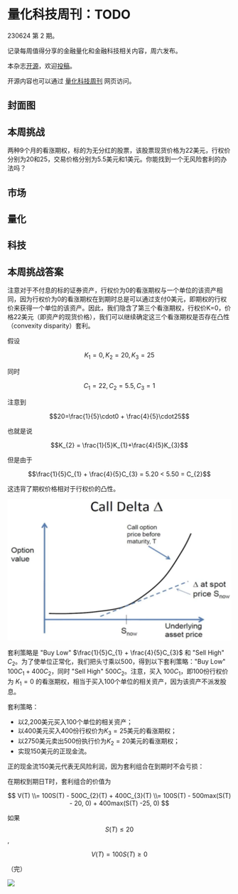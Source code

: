 # 量化科技周刊：TODO

230624 第 2 期。

记录每周值得分享的金融量化和金融科技相关内容，周六发布。

本杂志[开源](https://github.com/Midtown-Innovation/quantech-weekly.git "开源地址")，欢迎[投稿](https://github.com/Midtown-Innovation/quantech-weekly/issues "投稿")。

开源内容也可以通过 [量化科技周刊](https://midtown.gitbook.io/quantech-weekly "量化科技周刊") 网页访问。

## 封面图

## 本周挑战

两种9个月的看涨期权，标的为无分红的股票，该股票现货价格为22美元，行权价分别为20和25，交易价格分别为5.5美元和1美元。你能找到一个无风险套利的办法吗？

## 市场

## 量化

## 科技

## 本周挑战答案

注意对于不付息的标的证券资产，行权价为0的看涨期权与一个单位的该资产相同，因为行权价为0的看涨期权在到期时总是可以通过支付0美元，即期权的行权价来获得一个单位的该资产。因此，我们隐含了第三个看涨期权，行权价K=0，价格22美元（即资产的现货价格），我们可以继续确定这三个看涨期权是否存在凸性（convexity disparity）套利。

假设 

$$K_{1}=0, K_{2}=20, K_{3}=25$$ 

同时 

$$C_{1}=22, C_{2}=5.5, C_{3}=1$$

注意到 

$$20=\frac{1}{5}\cdot0 + \frac{4}{5}\cdot25$$

也就是说

$$K_{2} = \frac{1}{5}K_{1}+\frac{4}{5}K_{3}$$

但是由于

$$\frac{1}{5}C_{1} + \frac{4}{5}C_{3} = 5.20 < 5.50 = C_{2}$$

这违背了期权价格相对于行权价的凸性。

![](https://raw.githubusercontent.com/Midtown-Innovation/quantech-weekly/main/resource/option_convexity.png)

套利策略是 "Buy Low" $\frac{1}{5}C_{1} + \frac{4}{5}C_{3}$ 和 "Sell High" $C_{2}$。为了使单位正常化，我们把头寸乘以500，得到以下套利策略："Buy Low" $100C_{1}+400C_{2}$，同时 "Sell High" $500C_{2}$。注意，买入 $100C_{1}$，即100份行权价为 $K_{1}=0$ 的看涨期权，相当于买入100个单位的相关资产，因为该资产不派发股息。

套利策略：
- 以2,200美元买入100个单位的相关资产；
- 以400美元买入400份行权价为$K_{3}=25$美元的看涨期权；
- 以2750美元卖出500份执行价为$K_{2}=20$美元的看涨期权；
- 实现150美元的正现金流。

正的现金流150美元代表无风险利润，因为套利组合在到期时不会亏损：

在期权到期日T时，套利组合的价值为

$$
V(T) \\= 100S(T) - 500C_{2}(T) + 400C_{3}(T) \\= 100S(T) - 500max(S(T) - 20, 0) + 400max(S(T) -25, 0)
$$

如果 $$S(T) \leq 20$$,

$$
V(T) = 100S(T) \geq 0
$$

（完）

![](https://raw.githubusercontent.com/Midtown-Innovation/quantech-weekly/main/resource/wechat.png)


